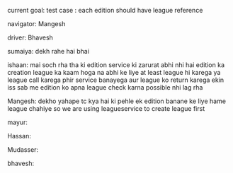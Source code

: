 current goal: test case : each edition should have league reference

navigator: Mangesh

driver: Bhavesh

sumaiya: dekh rahe hai bhai

ishaan: mai soch rha tha ki edition service ki zarurat abhi nhi hai
edition ka creation league ka kaam hoga na
abhi ke liye at least league hi karega
ya league call karega phir service banayega aur league ko return karega
ekin iss sab me edition ko apna league check karna possible nhi lag rha

Mangesh: dekho yahape tc kya hai
ki pehle ek edition banane ke liye hame league chahiye so we are using leagueservice to create league first

mayur:

Hassan:

Mudasser:

bhavesh:
